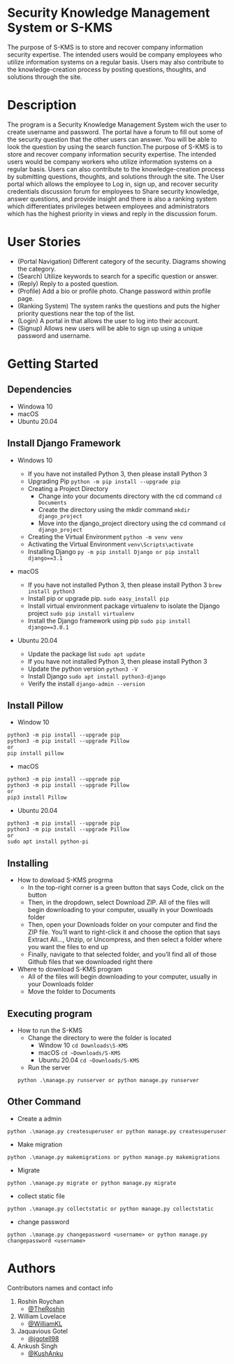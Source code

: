 # Security Knowledge Management System or S-KMS
The purpose of S-KMS is to store and recover company information security expertise. The intended users would be company employees who utilize information systems on a regular basis. Users may also contribute to the knowledge-creation process by posting questions, thoughts, and solutions through the site.

# Description
The program is a Security Knowledge Management System wich the user to create username and password. The portal have a forum to fill out some of the security question that the other users can answer. You will be able to look the question by using the search function.The purpose of S-KMS is to store and recover company information security expertise. The intended users would be company workers who utilize information systems on a regular basis. Users can also contribute to the knowledge-creation process by submitting questions, thoughts, and solutions through the site. The User portal which allows the employee to Log in, sign up, and recover security credentials discussion forum for employees to Share security knowledge, answer questions, and provide insight and there is also a ranking system which differentiates privileges between employees and administrators which has the highest priority in views and reply in the discussion forum.

# User Stories 
* (Portal Navigation)  Different category of the security.
                        Diagrams showing the category. 
* (Search)             Utilize keywords to search for a specific question or answer. 
* (Reply)              Reply to a posted question.
* (Profile)            Add a bio or profile photo.
                      Change password within profile page.
* (Ranking System)     The system ranks the questions and puts the higher priority questions near the top of the list.
* (Login)              A portal in that allows the user to log into their account.
* (Signup)             Allows new users will be able to sign up using a unique password and username.


# Getting Started

## Dependencies
* Windowa 10
* macOS
* Ubuntu 20.04


## Install Django Framework
* Windows 10
   * If you have not installed Python 3, then please install Python 3
   * Upgrading Pip
   `
   python -m pip install --upgrade pip
   `
   * Creating a Project Directory
      * Change into your documents directory with the cd command
      `
      cd Documents
      `
      * Create the directory using the mkdir command
      `
       mkdir django_project
      `
      * Move into the django_project directory using the cd command
      `
       cd django_project      
      `
   * Creating the Virtual Environment
   `
   python -m venv venv
   `
   * Activating the Virtual Environment
   `
   venv\Scripts\activate
   `
   * Installing Django
   ``
   py -m pip install Django or pip install django==3.1
   ``

* macOS
   * If you have not installed Python 3, then please install Python 3
   ``
   brew install python3
   ``
   * Install pip or upgrade pip.
   `
    sudo easy_install pip
   `
   * Install virtual environment package virtualenv to isolate the Django project
   `
   sudo pip install virtualenv
   `
   * Install the Django framework using pip
   `
   sudo pip install django==3.0.1
   `
   
* Ubuntu 20.04
    * Update the package list
    `
    sudo apt update
    `
    * If you have not installed Python 3, then please install Python 3
    * Update the python version
    `
    python3 -V
    `
    * Install Django
    `
    sudo apt install python3-django
    `
    * Verify the install
    `
    django-admin --version
    `
    
## Install Pillow
* Window 10
```
python3 -m pip install --upgrade pip
python3 -m pip install --upgrade Pillow
or 
pip install pillow
```
* macOS
```
python3 -m pip install --upgrade pip
python3 -m pip install --upgrade Pillow
or 
pip3 install Pillow
```
* Ubuntu 20.04
```
python3 -m pip install --upgrade pip
python3 -m pip install --upgrade Pillow
or 
sudo apt install python-pi 
```

## Installing
* How to dowload S-KMS progrma
    * In the top-right corner is a green button that says Code, click on the button
    * Then, in the dropdown, select Download ZIP. All of the files will begin downloading to your computer, usually in your Downloads folder
    * Then, open your Downloads folder on your computer and find the ZIP file. You’ll want to right-click it and choose the option that says Extract All…, Unzip, or   Uncompress, and then select a folder where you want the files to end up
    * Finally, navigate to that selected folder, and you’ll find all of those Github files that we downloaded right there
* Where to download S-KMS program
    * All of the files will begin downloading to your computer, usually in your Downloads folder
    * Move the folder to Documents

## Executing program
* How to run the S-KMS
    * Change the directory to were the folder is located
        * Window 10
        `
        cd Downloads\S-KMS
        `
        * macOS
        `
        cd ~Downloads/S-KMS
        `
        * Ubuntu 20.04
        `
        cd ~Downloads/S-KMS
        `
    * Run the server
    ```
    python .\manage.py runserver or python manage.py runserver
    ```
## Other Command
* Create a admin
```
python .\manage.py createsuperuser or python manage.py createsuperuser
```
* Make migration
```
python .\manage.py makemigrations or python manage.py makemigrations
```
* Migrate
```
python .\manage.py migrate or python manage.py migrate
```
* collect static file
```
python .\manage.py collectstatic or python manage.py collectstatic
```
* change password
```
python .\manage.py changepassword <username> or python manage.py changepassword <username>
```

# Authors
Contributors names and contact info

1. Roshin Roychan 
    * [@TheRoshin](https://github.com/TheRoshin)
2. William Lovelace
    * [@WilliamKL](https://github.com/WilliamKL)
3. Jaquavious Gotel
    * [@jgotell98](https://github.com/jgotell98)
4. Ankush Singh
    * [@KushAnku](https://github.com/KushAnku)




